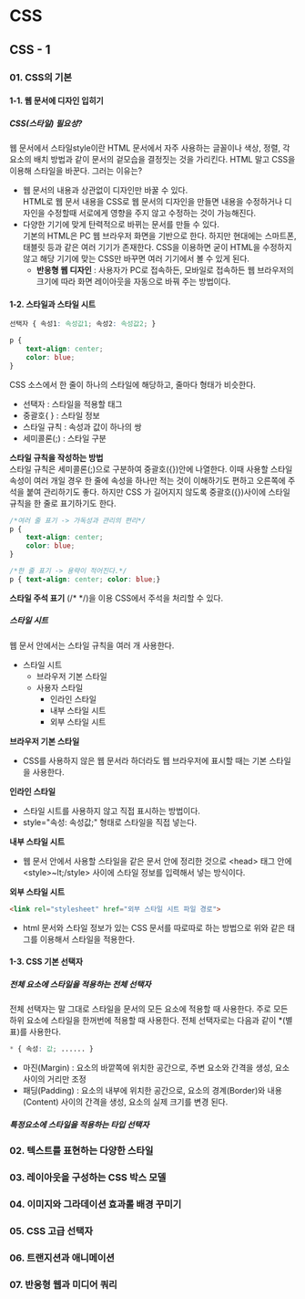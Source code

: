 # CSS
## CSS - 1
### 01. CSS의 기본
#### 1-1. 웹 문서에 디자인 입히기
##### CSS(스타일) 필요성?
웹 문서에서 스타일style이란 HTML 문서에서 자주 사용하는 글꼴이나 색상, 정렬, 각 요소의 배치 방법과 같이 문서의 겉모습을 결정짓는 것을 가리킨다. HTML 말고 CSS을 이용해 스타일을 바꾼다. 그러는 이유는?

- 웹 문서의 내용과 상관없이 디자인만 바꿀 수 있다.  
    HTML로 웹 문서 내용을 CSS로 웹 문서의 디자인을 만들면 내용을 수정하거나 디자인을 수정할때 서로에게 영향을 주지 않고 수정하는 것이 가능해진다.  
- 다양한 기기에 맞게 탄력적으로 바뀌는 문서를 만들 수 있다.  
    기본의 HTML은 PC 웹 브라우저 화면을 기반으로 한다. 하지만 현대에는 스마트폰, 태블릿 등과 같은 여러 기기가 존재한다. CSS을 이용하면 굳이 HTML을 수정하지 않고 해당 기기에 맞는 CSS만 바꾸면 여러 기기에서 볼 수 있게 된다.  
    - **반응형 웹 디자인** : 사용자가 PC로 접속하든, 모바일로 접속하든 웹 브라우저의 크기에 따라 화면 레이아웃을 자동으로 바꿔 주는 방법이다.

#### 1-2. 스타일과 스타일 시트
```CSS
선택자 { 속성1: 속성값1; 속성2: 속성값2; }

p {
    text-align: center;
    color: blue;
}
```
CSS 소스에서 한 줄이 하나의 스타일에 해당하고, 줄마다 형태가 비슷한다.
- 선택자 : 스타일을 적용할 태그
- 중괄호{ } : 스타일 정보
- 스타일 규칙 : 속성과 값이 하나의 쌍
- 세미콜론(;) : 스타일 구분 
    
**스타일 규칙을 작성하는 방법**  
스타일 규칙은 세미콜론(;)으로 구분하여 중괄호({})안에 나열한다. 이때 사용할 스타일 속성이 여러 개일 경우 한 줄에 속성을 하나만 적는 것이 이해하기도 편하고 오른쪽에 주석을 붙여 관리하기도 좋다. 하지만 CSS 가 길어지지 않도록 중괄호({})사이에 스타일 규칙을 한 줄로 표기하기도 한다. 
```css
/*여러 줄 표기 -> 가독성과 관리의 편리*/
p {
    text-align: center;
    color: blue;
}

/*한 줄 표기 -> 용략이 적어진다.*/
p { text-align: center; color: blue;}
```
  
**스타일 주석 표기**
(/* */)을 이용 CSS에서 주석을 처리할 수 있다.  
  
##### 스타일 시트
웹 문서 안에서는 스타일 규칙을 여러 개 사용한다. 
- 스타일 시트
    - 브라우저 기본 스타일
    - 사용자 스타일
        - 인라인 스타일
        - 내부 스타일 시트
        - 외부 스타일 시트
  
**브라우저 기본 스타일**
- CSS를 사용하지 않은 웹 문서라 하더라도 웹 브라우저에 표시할 때는 기본 스타일을 사용한다.
  
**인라인 스타일**
- 스타일 시트를 사용하지 않고 직접 표시하는 방법이다.
- style="속성: 속성값;" 형태로 스타일을 직접 넣는다.
  
**내부 스타일 시트**
- 웹 문서 안에서 사용할 스타일을 같은 문서 안에 정리한 것으로 &lt;head&gt; 태그 안에 &lt;style&gt;~lt;/style&gt; 사이에 스타일 정보를 입력해서 넣는 방식이다.
  
**외부 스타일 시트**
```html
<link rel="stylesheet" href="외부 스타일 시트 파일 경로">
```
- html 문서와 스타일 정보가 있는 CSS 문서를 따로따로 하는 방법으로 위와 같은 태그를 이용해서 스타일을 적용한다.
  

#### 1-3. CSS 기본 선택자
##### 전체 요소에 스타일을 적용하는 전체 선택자
전체 선택자는 말 그대로 스타일을 문서의 모든 요소에 적용할 때 사용한다. 주로 모든 하위 요소에 스타일을 한꺼번에 적용할 때 사용한다. 전체 선택자로는 다음과 같이 *(별표)를 사용한다.
```CSS
* { 속성: 값; ...... }
```
- 마진(Margin) : 요소의 바깥쪽에 위치한 공간으로, 주변 요소와 간격을 생성, 요소 사이의 거리만 조정
- 패딩(Padding) : 요소의 내부에 위치한 공간으로, 요소의 경계(Border)와 내용(Content) 사이의 간격을 생성, 요소의 실제 크기를 변경 된다.
  
##### 특정요소에 스타일을 적용하는 타입 선택자

  

### 02. 텍스트를 표현하는 다양한 스타일

### 03. 레이아웃을 구성하는 CSS 박스 모델

### 04. 이미지와 그라데이션 효과롤 배경 꾸미기

### 05. CSS 고급 선택자

### 06. 트랜지션과 애니메이션

### 07. 반응형 웹과 미디어 쿼리

